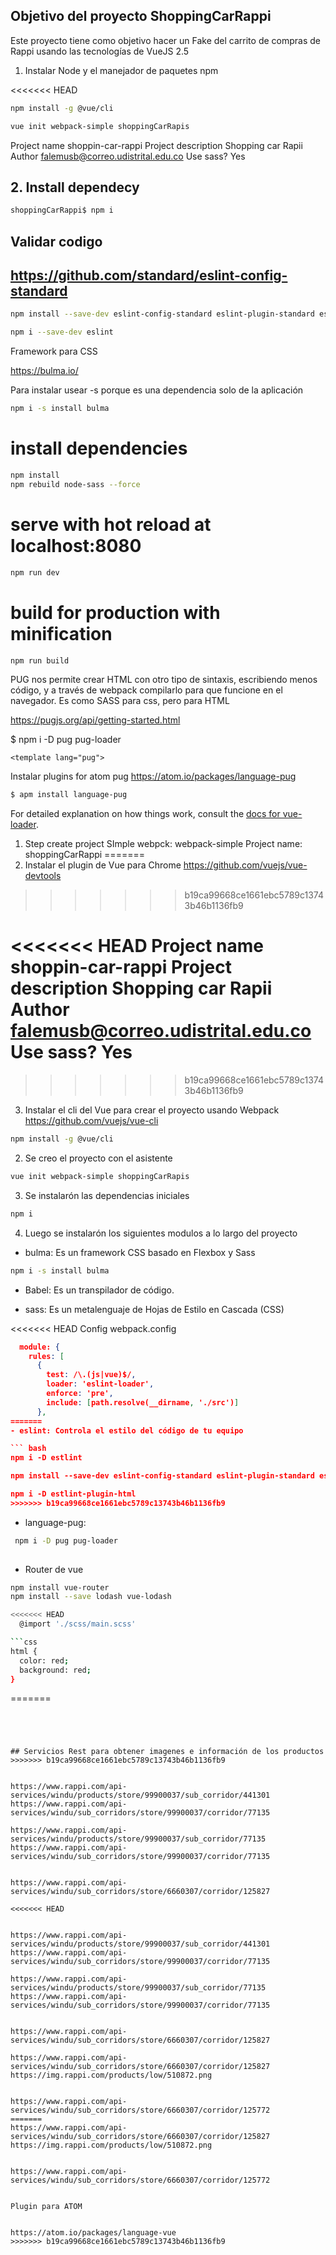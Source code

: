 ## Objetivo del proyecto ShoppingCarRappi

Este proyecto tiene como objetivo hacer un Fake del carrito de compras de Rappi usando las tecnologías de VueJS 2.5

1. Instalar Node y el manejador de paquetes npm

<<<<<<< HEAD
``` bash
npm install -g @vue/cli

vue init webpack-simple shoppingCarRapis

``` 
Project name shoppin-car-rappi
Project description Shopping car Rapii
Author falemusb@correo.udistrital.edu.co
Use sass? Yes


## 2. Install dependecy
``` bash
shoppingCarRappi$ npm i
``` 


##  Validar codigo
## https://github.com/standard/eslint-config-standard
``` bash
npm install --save-dev eslint-config-standard eslint-plugin-standard eslint-plugin-promise eslint-plugin-import eslint-plugin-node
``` 

``` bash
npm i --save-dev eslint
``` 


Framework para CSS

https://bulma.io/

Para instalar usear -s porque es una dependencia solo de la aplicación

```bash
npm i -s install bulma
```


# install dependencies
``` bash
npm install
npm rebuild node-sass --force
``` 

# serve with hot reload at localhost:8080
``` bash
npm run dev
``` 

# build for production with minification
``` bash
npm run build
```

PUG nos permite crear HTML con otro tipo de sintaxis, escribiendo menos código, y a través de webpack compilarlo para que funcione en el navegador. Es como SASS para css, pero para HTML

https://pugjs.org/api/getting-started.html


$ npm i -D pug pug-loader

```vue
<template lang="pug">
```

Instalar plugins for atom pug
https://atom.io/packages/language-pug

```bash
$ apm install language-pug
```


For detailed explanation on how things work, consult the [docs for vue-loader](http://vuejs.github.io/vue-loader).




1. Step create project
SImple webpck: webpack-simple
Project name: shoppingCarRappi
=======
2. Instalar el plugin de Vue para Chrome
  https://github.com/vuejs/vue-devtools
>>>>>>> b19ca99668ce1661ebc5789c13743b46b1136fb9


<<<<<<< HEAD
Project name shoppin-car-rappi
Project description Shopping car Rapii
Author falemusb@correo.udistrital.edu.co
Use sass? Yes
=======
>>>>>>> b19ca99668ce1661ebc5789c13743b46b1136fb9

3. Instalar el cli del Vue para crear el proyecto usando Webpack 
  https://github.com/vuejs/vue-cli

``` bash
npm install -g @vue/cli
```


2. Se creo el proyecto con el asistente
``` bash
vue init webpack-simple shoppingCarRapis
```


3. Se instalarón las dependencias iniciales
``` bash
npm i
``` 


4. Luego se instalarón los siguientes modulos a lo largo del proyecto

- bulma: Es un framework CSS basado en Flexbox y Sass

``` bash
npm i -s install bulma
```
- Babel: Es un transpilador de código. 

- sass: Es un metalenguaje de Hojas de Estilo en Cascada (CSS)

<<<<<<< HEAD
Config webpack.config

```json
  module: {
    rules: [
      {
        test: /\.(js|vue)$/,
        loader: 'eslint-loader',
        enforce: 'pre',
        include: [path.resolve(__dirname, './src')]
      },
=======
- eslint: Controla el estilo del código de tu equipo

``` bash
npm i -D estlint

npm install --save-dev eslint-config-standard eslint-plugin-standard eslint-plugin-promise eslint-plugin-import eslint-plugin-node

npm i -D estlint-plugin-html
>>>>>>> b19ca99668ce1661ebc5789c13743b46b1136fb9
```

- language-pug:

``` bash
 npm i -D pug pug-loader
 
```

- Router de vue

``` bash
npm install vue-router
npm install --save lodash vue-lodash

<<<<<<< HEAD
  @import './scss/main.scss'

```css
html {
  color: red;
  background: red;
}
```

=======
``` 




## Servicios Rest para obtener imagenes e información de los productos
>>>>>>> b19ca99668ce1661ebc5789c13743b46b1136fb9


https://www.rappi.com/api-services/windu/products/store/99900037/sub_corridor/441301
https://www.rappi.com/api-services/windu/sub_corridors/store/99900037/corridor/77135

https://www.rappi.com/api-services/windu/products/store/99900037/sub_corridor/77135
https://www.rappi.com/api-services/windu/sub_corridors/store/99900037/corridor/77135


https://www.rappi.com/api-services/windu/sub_corridors/store/6660307/corridor/125827

<<<<<<< HEAD


https://www.rappi.com/api-services/windu/products/store/99900037/sub_corridor/441301
https://www.rappi.com/api-services/windu/sub_corridors/store/99900037/corridor/77135

https://www.rappi.com/api-services/windu/products/store/99900037/sub_corridor/77135
https://www.rappi.com/api-services/windu/sub_corridors/store/99900037/corridor/77135


https://www.rappi.com/api-services/windu/sub_corridors/store/6660307/corridor/125827

https://www.rappi.com/api-services/windu/sub_corridors/store/6660307/corridor/125827
https://img.rappi.com/products/low/510872.png


https://www.rappi.com/api-services/windu/sub_corridors/store/6660307/corridor/125772
=======
https://www.rappi.com/api-services/windu/sub_corridors/store/6660307/corridor/125827
https://img.rappi.com/products/low/510872.png


https://www.rappi.com/api-services/windu/sub_corridors/store/6660307/corridor/125772


Plugin para ATOM


https://atom.io/packages/language-vue
>>>>>>> b19ca99668ce1661ebc5789c13743b46b1136fb9
